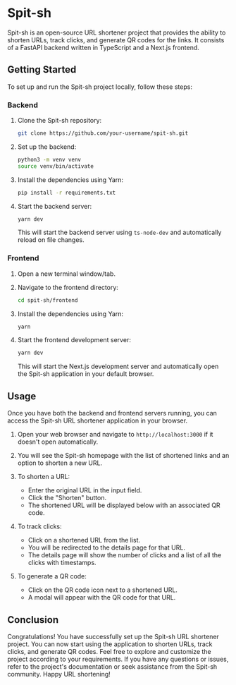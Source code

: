 # Spit-sh

Spit-sh is an open-source URL shortener project that provides the ability to shorten URLs, track clicks, and generate QR codes for the links. It consists of a FastAPI backend written in TypeScript and a Next.js frontend.

## Getting Started

To set up and run the Spit-sh project locally, follow these steps:

### Backend

1. Clone the Spit-sh repository:

   ```bash
   git clone https://github.com/your-username/spit-sh.git
   ```

2. Set up the backend:

   ```bash
   python3 -m venv venv
   source venv/bin/activate
   ```

3. Install the dependencies using Yarn:

   ```bash
   pip install -r requirements.txt
   ```

4. Start the backend server:

   ```bash
   yarn dev
   ```

   This will start the backend server using `ts-node-dev` and automatically reload on file changes.

### Frontend

1. Open a new terminal window/tab.

2. Navigate to the frontend directory:

   ```bash
   cd spit-sh/frontend
   ```

3. Install the dependencies using Yarn:

   ```bash
   yarn
   ```

4. Start the frontend development server:

   ```bash
   yarn dev
   ```

   This will start the Next.js development server and automatically open the Spit-sh application in your default browser.

## Usage

Once you have both the backend and frontend servers running, you can access the Spit-sh URL shortener application in your browser.

1. Open your web browser and navigate to `http://localhost:3000` if it doesn't open automatically.

2. You will see the Spit-sh homepage with the list of shortened links and an option to shorten a new URL.

3. To shorten a URL:
   - Enter the original URL in the input field.
   - Click the "Shorten" button.
   - The shortened URL will be displayed below with an associated QR code.

4. To track clicks:
   - Click on a shortened URL from the list.
   - You will be redirected to the details page for that URL.
   - The details page will show the number of clicks and a list of all the clicks with timestamps.

5. To generate a QR code:
   - Click on the QR code icon next to a shortened URL.
   - A modal will appear with the QR code for that URL.

## Conclusion

Congratulations! You have successfully set up the Spit-sh URL shortener project. You can now start using the application to shorten URLs, track clicks, and generate QR codes. Feel free to explore and customize the project according to your requirements. If you have any questions or issues, refer to the project's documentation or seek assistance from the Spit-sh community. Happy URL shortening!
